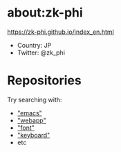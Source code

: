 # about:zk-phi

https://zk-phi.github.io/index_en.html

- Country: JP
- Twitter: @zk_phi

#  Repositories

Try searching with:

- ["emacs"](https://github.com/zk-phi?tab=repositories&q=emacs)
- ["webapp"](https://github.com/zk-phi?tab=repositories&q=webapp)
- ["font"](https://github.com/zk-phi?tab=repositories&q=font)
- ["keyboard"](https://github.com/zk-phi?tab=repositories&q=keyboard)
- etc
